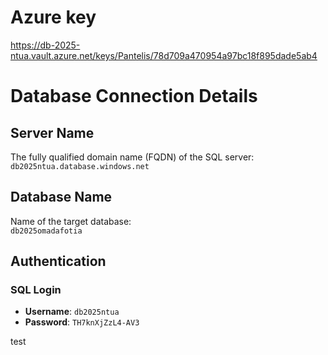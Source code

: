 # Azure key

https://db-2025-ntua.vault.azure.net/keys/Pantelis/78d709a470954a97bc18f895dade5ab4

# Database Connection Details

## Server Name

The fully qualified domain name (FQDN) of the SQL server:  
`db2025ntua.database.windows.net`

## Database Name

Name of the target database:  
`db2025omadafotia`

## Authentication

### SQL Login

- **Username**: `db2025ntua`
- **Password**: `TH7knXjZzL4-AV3`

test
